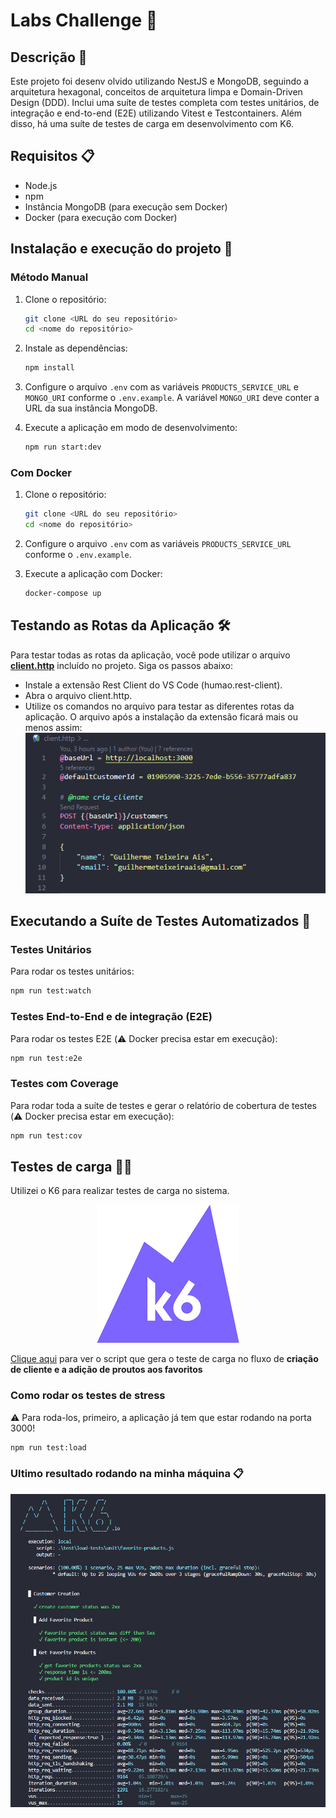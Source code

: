 # Labs Challenge 🏪

## Descrição 📖
Este projeto foi desenv olvido utilizando NestJS e MongoDB, seguindo a arquitetura hexagonal, conceitos de arquitetura limpa e Domain-Driven Design (DDD). Inclui uma suíte de testes completa com testes unitários, de integração e end-to-end (E2E) utilizando Vitest e Testcontainers. Além disso, há uma suíte de testes de carga em desenvolvimento com K6.

## Requisitos 📋
- Node.js
- npm
- Instância MongoDB (para execução sem Docker)
- Docker (para execução com Docker)

## Instalação e execução do projeto 🚀

### Método Manual
1. Clone o repositório:
    ```bash
    git clone <URL do seu repositório>
    cd <nome do repositório>
    ```
2. Instale as dependências:
    ```bash
    npm install
    ```
3. Configure o arquivo `.env` com as variáveis `PRODUCTS_SERVICE_URL` e `MONGO_URI` conforme o `.env.example`. A variável `MONGO_URI` deve conter a URL da sua instância MongoDB.

4. Execute a aplicação em modo de desenvolvimento:
    ```bash
    npm run start:dev
    ```

### Com Docker
1. Clone o repositório:
    ```bash
    git clone <URL do seu repositório>
    cd <nome do repositório>
    ```
2. Configure o arquivo `.env` com as variáveis `PRODUCTS_SERVICE_URL` conforme o `.env.example`.

3. Execute a aplicação com Docker:
    ```bash
    docker-compose up
    ```

## Testando as Rotas da Aplicação 🛠️
Para testar todas as rotas da aplicação, você pode utilizar o arquivo **[client.http](client.http)** incluído no projeto. Siga os passos abaixo:
- Instale a extensão Rest Client do VS Code (humao.rest-client).
- Abra o arquivo client.http.
- Utilize os comandos no arquivo para testar as diferentes rotas da aplicação.
O arquivo após a instalação da extensão ficará mais ou menos assim:
![alt text](./assets/client-http-example.png)

## Executando a Suíte de Testes Automatizados 🧪 

### Testes Unitários
Para rodar os testes unitários:
```bash
npm run test:watch
```

### Testes End-to-End e de integração (E2E)
Para rodar os testes E2E (⚠️ Docker precisa estar em execução):
```bash
npm run test:e2e
```

### Testes com Coverage
Para rodar toda a suíte de testes e gerar o relatório de cobertura de testes (⚠️ Docker precisa estar em execução):
```bash
npm run test:cov
```

## Testes de carga 💪🏻
Utilizei o K6 para realizar testes de carga no sistema.
<p align="center">
  <img src="./assets/k6-logo.png" alt="alt text">
</p>

[Clique aqui](./test/load-tests/unit/favorite-products.js) para ver o script que gera o teste de carga no fluxo de **criação de cliente e a adição de proutos aos favoritos** 

### Como rodar os testes de stress
⚠️ Para roda-los, primeiro, a aplicação já tem que estar rodando na porta 3000!
```bash
npm run test:load
```
### Ultimo resultado rodando na minha máquina 📋
<p align="center">
  <img src="./assets/k6-load-test-result.png" alt="alt text">
</p>
 